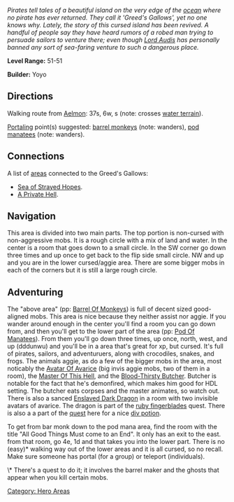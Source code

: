 *Pirates tell tales of a beautiful island on the very edge of the
[ocean](:Category:_Sea_Of_Strayed_Hopes.md "wikilink") where no pirate
has ever returned. They call it 'Greed's Gallows', yet no one knows why.
Lately, the story of this cursed island has been revived. A handful of
people say they have heard rumors of a robed man trying to persuade
sailors to venture there; even though [Lord
Audis](Lord_Audis.md "wikilink") has personally banned any sort of
sea-faring venture to such a dangerous place.*

**Level Range:** 51-51

**Builder:** Yoyo

## Directions

Walking route from [Aelmon](Aelmon.md "wikilink"): 37s, 6w, s (note:
crosses [water terrain](Water_Terrain.md "wikilink")).

[Portaling](Portal.md "wikilink") point(s) suggested: [barrel
monkeys](Barrel_Of_Monkeys.md "wikilink") (note: wanders), [pod
manatees](Pod_Of_Manatees.md "wikilink") (note: wanders).

## Connections

A list of [areas](:Category:_Areas.md "wikilink") connected to the
Greed's Gallows:

-   [ Sea of Strayed
    Hopes](:Category:Sea_Of_Strayed_Hopes.md "wikilink").
-   [ A Private Hell](:Category:A_Private_Hell.md "wikilink").

## Navigation

This area is divided into two main parts. The top portion is non-cursed
with non-aggressive mobs. It is a rough circle with a mix of land and
water. In the center is a room that goes down to a small circle. In the
SW corner go down three times and up once to get back to the flip side
small circle. NW and up and you are in the lower cursed/aggie area.
There are some bigger mobs in each of the corners but it is still a
large rough circle.

## Adventuring

The "above area" (pp: [Barrel Of Monkeys](Barrel_Of_Monkeys "wikilink"))
is full of decent sized good-aligned mobs. This area is nice because
they neither assist nor aggie. If you wander around enough in the center
you'll find a room you can go down from, and then you'll get to the
lower part of the area (pp: [Pod Of
Manatees](Pod_Of_Manatees "wikilink")). From them you'll go down three
times, up once, north, west, and up (dddunwu) and you'll be in a area
that's great for xp, but cursed. It's full of pirates, sailors, and
adventuruers, along with crocodiles, snakes, and frogs. The animals
aggie, as do a few of the bigger mobs in the area, most noticably the
[Avatar Of Avarice](Avatar_Of_Avarice "wikilink") (big invis aggie mobs,
two of them in a room), the [Master Of This
Hell](Master_Of_This_Hell "wikilink"), and the [Blood-Thirsty
Butcher](Blood-Thirsty_Butcher "wikilink"). Butcher is notable for the
fact that he's demonfired, which makes him good for HDL setting. The
butcher eats corpses and the master animates, so watch out. There is
also a sanced [Enslaved Dark Dragon](Enslaved_Dark_Dragon "wikilink") in
a room with two invisible avatars of avarice. The dragon is part of the
[ruby fingerblades](Set_Of_Ruby_Fingerblades_Quest.md "wikilink") quest.
There is also a a part of the [quest](Panacea_Quest.md "wikilink") here
for a nice [div potion](Panacea_(potion).md "wikilink").

To get from bar monk down to the pod mana area, find the room with the
title "All Good Things Must come to an End". It only has an exit to the
east. from that room, go 4e, 1d and that takes you into the lower part.
There is no (easy)\* walking way out of the lower areas and it is all
cursed, so no recall. Make sure someone has portal (for a group) or
teleport (individuals).

\\\* There's a quest to do it; it involves the barrel maker and the
ghosts that appear when you kill certain mobs.

[Category: Hero Areas](Category:_Hero_Areas "wikilink")
